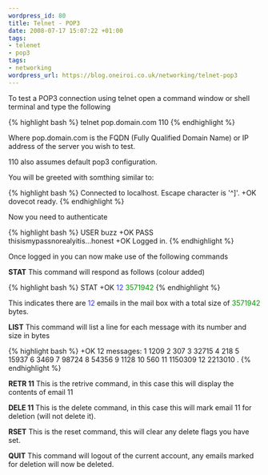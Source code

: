 ```yaml
--- 
wordpress_id: 80
title: Telnet - POP3
date: 2008-07-17 15:07:22 +01:00
tags: 
- telenet
- pop3
tags: 
- networking
wordpress_url: https://blog.oneiroi.co.uk/networking/telnet-pop3
---
```

To test a POP3 connection using telnet open a command window or shell terminal and type the following

{% highlight bash %}
telnet pop.domain.com 110
{% endhighlight %}

Where pop.domain.com is the FQDN (Fully Qualified Domain Name) or IP address of the server you wish to test.

110 also assumes default pop3 configuration.

You will be greeted with somthing similar to:

{% highlight bash %}
Connected to localhost.
Escape character is '^]'.
+OK dovecot ready.
{% endhighlight %}

Now you need to authenticate

{% highlight bash %}
USER buzz
+OK
PASS thisismypassnorealyitis...honest
+OK Logged in.
{% endhighlight %}

Once logged in you can now make use of the following commands

<strong>STAT</strong> This command will respond as follows (colour added)

{% highlight bash %}
STAT
+OK <span style="color: #3333ff;">12</span> <span style="color: #009900;">3571942</span>
{% endhighlight %}

This indicates there are <span style="color: #3333ff;">12</span> emails in the mail box with a total size of <span style="color: #009900;">3571942</span> bytes.

<strong>LIST</strong> This command will list a line for each message with its number and size in bytes

{% highlight bash %}
+OK 12 messages:
1 1209
2 307
3 32715
4 218
5 15937
6 3469
7 98724
8 54356
9 1128
10 560
11 1150309
12 2213010
.
{% endhighlight %}

<strong>RETR 11</strong> This is the retrive command, in this case this will display the contents of email 11

<strong>DELE 11</strong> This is the delete command, in this case this will mark email 11 for deletion (will not delete it).

<strong>RSET</strong> This is the reset command, this will clear any delete flags you have set.

<strong>QUIT</strong> This command will logout of the current account, any emails marked for deletion will now be deleted.
